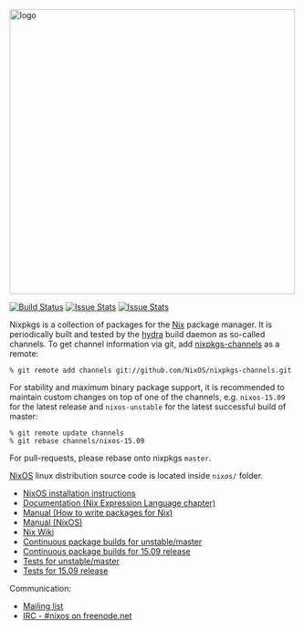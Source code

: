 [<img src="http://nixos.org/logo/nixos-hires.png" width="500px" alt="logo" />](https://nixos.org/nixos)

[![Build Status](https://travis-ci.org/NixOS/nixpkgs.svg?branch=master)](https://travis-ci.org/NixOS/nixpkgs)
[![Issue Stats](http://www.issuestats.com/github/nixos/nixpkgs/badge/pr)](http://www.issuestats.com/github/nixos/nixpkgs)
[![Issue Stats](http://www.issuestats.com/github/nixos/nixpkgs/badge/issue)](http://www.issuestats.com/github/nixos/nixpkgs)

Nixpkgs is a collection of packages for the [Nix](https://nixos.org/nix/) package
manager. It is periodically built and tested by the [hydra](https://hydra.mayflower.de/)
build daemon as so-called channels. To get channel information via git, add
[nixpkgs-channels](https://github.com/NixOS/nixpkgs-channels.git) as a remote:

```
% git remote add channels git://github.com/NixOS/nixpkgs-channels.git
```

For stability and maximum binary package support, it is recommended to maintain
custom changes on top of one of the channels, e.g. `nixos-15.09` for the latest
release and `nixos-unstable` for the latest successful build of master:

```
% git remote update channels
% git rebase channels/nixos-15.09
```

For pull-requests, please rebase onto nixpkgs `master`.

[NixOS](https://nixos.org/nixos/) linux distribution source code is located inside
`nixos/` folder.

* [NixOS installation instructions](https://nixos.org/nixos/manual/#ch-installation)
* [Documentation (Nix Expression Language chapter)](https://nixos.org/nix/manual/#ch-expression-language)
* [Manual (How to write packages for Nix)](https://nixos.org/nixpkgs/manual/)
* [Manual (NixOS)](https://nixos.org/nixos/manual/)
* [Nix Wiki](https://nixos.org/wiki/)
* [Continuous package builds for unstable/master](https://hydra.nixos.org/jobset/nixos/trunk-combined)
* [Continuous package builds for 15.09 release](https://hydra.nixos.org/jobset/nixos/release-15.09)
* [Tests for unstable/master](https://hydra.nixos.org/job/nixos/trunk-combined/tested#tabs-constituents)
* [Tests for 15.09 release](https://hydra.nixos.org/job/nixos/release-15.09/tested#tabs-constituents)

Communication:

* [Mailing list](http://lists.science.uu.nl/mailman/listinfo/nix-dev)
* [IRC - #nixos on freenode.net](irc://irc.freenode.net/#nixos)
